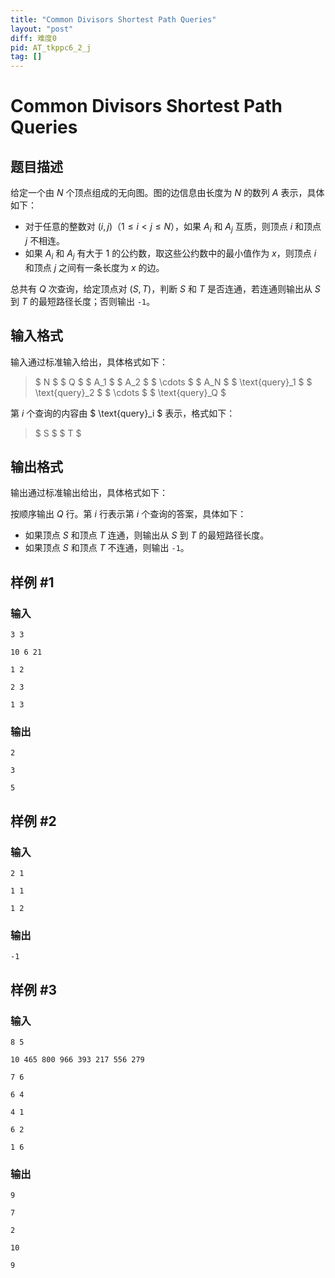 ```yaml
---
title: "Common Divisors Shortest Path Queries"
layout: "post"
diff: 难度0
pid: AT_tkppc6_2_j
tag: []
---
```


# Common Divisors Shortest Path Queries

## 题目描述

给定一个由 $N$ 个顶点组成的无向图。图的边信息由长度为 $N$ 的数列 $A$ 表示，具体如下：

+ 对于任意的整数对 $(i,j)$$（1\le i<j\le N）$，如果 $A_i$ 和 $A_j$ 互质，则顶点 $i$ 和顶点 $j$ 不相连。
+ 如果 $A_i$ 和 $A_j$ 有大于 $1$ 的公约数，取这些公约数中的最小值作为 $x$，则顶点 $i$ 和顶点 $j$ 之间有一条长度为 $x$ 的边。

总共有 $Q$ 次查询，给定顶点对 $(S,T)$，判断 $S$ 和 $T$ 是否连通，若连通则输出从 $S$ 到 $T$ 的最短路径长度；否则输出 `-1`。

## 输入格式

输入通过标准输入给出，具体格式如下：

> $ N $ $ Q $ $ A_1 $ $ A_2 $ $ \cdots $ $ A_N $ $ \text{query}_1 $ $ \text{query}_2 $ $ \cdots $ $ \text{query}_Q $

第 $i$ 个查询的内容由 $ \text{query}_i $ 表示，格式如下：

> $ S $ $ T $

## 输出格式

输出通过标准输出给出，具体格式如下：

按顺序输出 $Q$ 行。第 $i$ 行表示第 $i$ 个查询的答案，具体如下：

+ 如果顶点 $S$ 和顶点 $T$ 连通，则输出从 $S$ 到 $T$ 的最短路径长度。
+ 如果顶点 $S$ 和顶点 $T$ 不连通，则输出 `-1`。

## 样例 #1

### 输入

```
3 3
10 6 21
1 2
2 3
1 3
```

### 输出

```
2
3
5
```

## 样例 #2

### 输入

```
2 1
1 1
1 2
```

### 输出

```
-1
```

## 样例 #3

### 输入

```
8 5
10 465 800 966 393 217 556 279
7 6
6 4
4 1
6 2
1 6
```

### 输出

```
9
7
2
10
9
```

